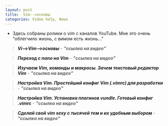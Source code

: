 ```yaml
---
layout: post
title:  Vim-->основы
categories: Video help, News
---
```





- Здесь собраны ролики о vim с каналов YouTube. Мне это очень "облегчило жизнь, с вимом есть 
  жизнь..."


><a class="red" href="https://disk.yandex.ru/i/C1wTKtdMliES5g" target="_blank" >***Vi-->Vim-->основы*** </a> -
 >***"ссылка на видео"***


><a class="red" href="https://disk.yandex.ru/i/7Ny4-iBtAN_0KQ" target="_blank" >***Переход с nano 
> на Vim***</a> - 
>***"ссылка на видео"***

><a class="red" href="https://disk.yandex.ru/i/ghMJpi3ekmNagQ" target="_blank" >***Изучаем Vim, 
> команды и макросы. Зачем текстовый редактор Vim***</a> - 
>***"ссылка на видео"***

><a class="red" href="https://disk.yandex.ru/i/m-H9WfCoXIUQnw" target="_blank" >***Настройка Vim. 
> Простейший конфиг Vim (.vimrc) для разработки***</a> - 
>***"ссылка на видео"***

><a class="red" href="https://disk.yandex.ru/i/Pw96BOl6bsOKwA" target="_blank" >***Настройка Vim. 
> Установка плагинов vundle. Готовый конфиг .vimrc***</a> - 
>***"ссылка на видео"***

><a class="red" href="https://disk.yandex.ru/i/Cudb6EyLD12U_w" target="_blank" >***Сделай свой vim 
> sexy с тысячей тем и их удобным выбором***</a> - 
>***"ссылка на видео"***


<style type="text/css">
   a.red:link { text-decoration: none; }
   a.red:visited { text-decoration: none; }
   a.red:active { text-decoration: none; }
   a.red:hover { 
    font-size: 20px; /* Размер шрифта */
    font-weight: bold; /* Жирное начертание */
    color: #0000ff; /* Цвет ссылки */
</style>
